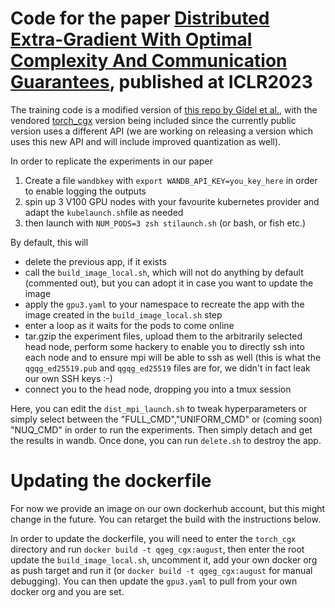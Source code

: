 # Code for the paper [Distributed Extra-Gradient With Optimal Complexity And Communication Guarantees](https://infoscience.epfl.ch/record/300852), published at ICLR2023

The training code is a modified version of [ this repo by Gidel et al.](https://github.com/GauthierGidel/Variational-Inequality-GAN), with the vendored [torch_cgx](./torch_cgx) version being included since the currently public version uses a different API (we are working on releasing a version which uses this new API and will include improved quantization as well).

In order to replicate the experiments in our paper

1. Create a file `wandbkey` with `export WANDB_API_KEY=you_key_here` in order to enable logging the outputs
2. spin up 3 V100 GPU nodes with your favourite kubernetes provider and adapt the `kubelaunch.sh`file as needed
3. then launch with `NUM_PODS=3 zsh stilaunch.sh` (or bash, or fish etc.)

By default, this will

- delete the previous app, if it exists
- call the `build_image_local.sh`, which will not do anything by default (commented out), but you can adopt it in case you want to update the image
- apply the `gpu3.yaml` to your namespace to recreate the app with the image created in the `build_image_local.sh` step
- enter a loop as it waits for the pods to come online
- tar.gzip the experiment files, upload them to the arbitrarily selected head node, perform some hackery to enable you to directly ssh into each node and to ensure mpi will be able to ssh as well (this is what the `qgqg_ed25519.pub` and `qgqg_ed25519` files are for, we didn't in fact leak our own SSH keys :-)
- connect you to the head node, dropping you into a tmux session

Here, you can edit the `dist_mpi_launch.sh` to tweak hyperparameters or simply select between the "FULL_CMD","UNIFORM_CMD" or (coming soon) "NUQ_CMD" in order to run the experiments. Then simply detach and get the results in wandb.
Once done, you can run `delete.sh` to destroy the app.

# Updating the dockerfile

For now we provide an image on our own dockerhub account, but this might change in the future. You can retarget the build with the instructions below.

In order to update the dockerfile, you will need to enter the `torch_cgx` directory and run `docker build -t qgeg_cgx:august`, then enter the root update the `build_image_local.sh`, uncomment it, add your own docker org as push target and run it (or `docker build -t qgeg_cgx:august` for manual debugging).
You can then update the `gpu3.yaml` to pull from your own docker org and you are set.
